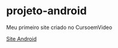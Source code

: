 # projeto-android
Meu primeiro site criado no CursoemVideo

<a href = "https://alexjjunio.github.io/projeto-android/"> Site Android

